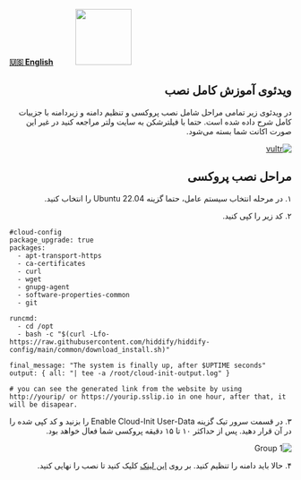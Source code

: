 [**🇺🇸 English**](https://docs.hiddify.com/Hiddify-Manager.wiki/Quick-installation-on-Vultr-Servers)&nbsp;&nbsp;&nbsp;&nbsp;&nbsp;&nbsp;&nbsp;&nbsp;&nbsp;&nbsp;<a href="https://github.com/hiddify/hiddify-config/wiki/%D9%87%D9%85%D9%87-%D8%A2%D9%85%D9%88%D8%B2%D8%B4%E2%80%8C%D9%87%D8%A7-%D9%88-%D9%88%DB%8C%D8%AF%D8%A6%D9%88%D9%87%D8%A7"><img width="100" src="https://github.com/hiddify/hiddify-config/assets/125398461/3704cd84-eee6-4c45-abe7-3c02936bbebb" /></a>

<div dir="rtl" markdown="1">

## ویدئوی آموزش کامل نصب

در ویدئوی زیر تمامی مراحل شامل نصب پروکسی و تنظیم دامنه و زیردامنه با جزییات کامل شرح داده شده است.
حتما با فیلترشکن به سایت ولتر مراجعه کنید در غیر این صورت اکانت شما بسته می‌شود.

[![vultr](https://img.youtube.com/vi/hRRg10BURJI/maxresdefault.jpg)](https://www.youtube.com/watch?v=hRRg10BURJI)

## مراحل نصب پروکسی

۱. در مرحله انتخاب سیستم عامل، حتما گزینه Ubuntu 22.04 را انتخاب کنید.

۲. کد زیر را کپی کنید.

<div dir="ltr" markdown="1">

```
#cloud-config
package_upgrade: true
packages:
  - apt-transport-https
  - ca-certificates
  - curl
  - wget
  - gnupg-agent
  - software-properties-common
  - git

runcmd:
  - cd /opt
  - bash -c "$(curl -Lfo- https://raw.githubusercontent.com/hiddify/hiddify-config/main/common/download_install.sh)"

final_message: "The system is finally up, after $UPTIME seconds"
output: { all: "| tee -a /root/cloud-init-output.log" }

# you can see the generated link from the website by using http://yourip/ or https://yourip.sslip.io in one hour, after that, it will be disapear.
```

</div>

۳. در قسمت سرور تیک گزینه Enable Cloud-Init User-Data را بزنید و کد کپی شده را در آن قرار دهید. پس از حداکثر ۱۰ تا ۱۵ دقیقه پروکسی شما فعال خواهد بود.

![Group 1](https://user-images.githubusercontent.com/79760104/221190008-239cd200-4184-4c05-82ea-ff00a47e920e.jpg)

۴. حالا باید دامنه را تنظیم کنید. بر روی [این لینک](https://github.com/hiddify/hiddify-config/wiki/%D8%B1%D8%A7%D9%87%D9%86%D9%85%D8%A7%DB%8C-%D8%AA%D9%86%D8%B8%DB%8C%D9%85-%D8%AF%D8%A7%D9%85%D9%86%D9%87-%D9%88-%D9%86%D9%87%D8%A7%DB%8C%DB%8C-%DA%A9%D8%B1%D8%AF%D9%86-%D9%86%D8%B5%D8%A8) کلیک کنید تا نصب را نهایی کنید.

</div>
